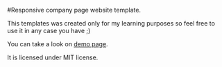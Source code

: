#Responsive company page website template.

This templates was created only for my learning purposes so feel free to use it in any case you have ;)

You can take a look on [demo page](http://beeeater.pontait.com).

It is licensed under MIT license.
